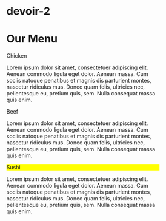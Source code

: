 # devoir-2
<!DOCTYPE html>
<html>
<head>

<title>Responsive Layout</title>
<meta name="viewport" content="width=device-width, initial-scale=1">
<link rel="stylesheet" type="text/css" href="style.css">
 <style>
 * {
    box-sizing: border-box;
  }
  
  body{
      margin: 0;
      padding: 0;
    font-family: "Comic Sans MS", cursive, sans-serif;
  }
  
  .row{
    margin-top: 5%;
    margin-bottom: 5%;
  }
  
  h1 {
    margin-bottom: 15px;
    text-align: center;
    color: #ff4532;
    font-size: 50px;
  }
  
  
  .box{
    width: 100%;
    overflow: none;
  }
  
  
  .content-name{
    overflow: none;
    text-align: center;
    border: 4px solid black;
    width: 100px;
    height: 40px;
    padding: 5px;
    float: right;
    margin-right: 36px;
    margin-top: 0px;
    font-weight: bold;
    position: relative;
  }
  
  .content{
    border: 5px solid black;
    width: 90%;
    height: auto;
    margin: 2.5%;
    color: black
    font-size: 25px;
    padding: 2%;
    padding-top: 55px;
    background-color: rgba(0,0,0,0.3);
  }
  
  .name1{
    background-color: #FFB6C1;
  }
  
  .name2{
    color: white;
    background-color: #FF0000;
  }
  .name3{
    background-color: #FFFF00;
  }
  
  
  /********** Large devices only **********/
  @media (min-width: 992px) {
    .col-lg-4 {
        float: left;
      width: 33.33%;
    }
  }
  /********** Medium devices only **********/
  @media (min-width: 768px) and (max-width: 991px) {
    .col-md-6,.col-md-12 {
      float: left;
    }
    .col-md-6 {
      width: 50%;
    }
    .col-md-12 {
      margin-left: -10px;
      width: 100%;
    }
    .name3{
      margin-right: 65px;
      width: 100px;
    }
  }
  
  @media (min-width: 0px) and (max-width: 767px) {
    .col-sm-12 {
        float: left;
      width: 100%;
    }
    .content-name{
      margin-right: 30px;
    }
  }
 </style>
</head>
<body>
<h1>Our Menu</h1>



  <div class="col-lg-4 col-md-6 col-sm-12">
  	<div class="box">
  		<p class="content-name name1">Chicken</p>
  		<p class="content">Lorem ipsum dolor sit amet, consectetuer adipiscing elit. Aenean commodo ligula eget dolor. Aenean massa. Cum sociis natoque penatibus et magnis dis parturient montes, nascetur ridiculus mus. Donec quam felis, ultricies nec, pellentesque eu, pretium quis, sem. Nulla consequat massa quis enim.</p>
  	</div>
  </div>

  <div class="col-lg-4 col-md-6 col-sm-12">
  	<div class="box">
   		<p class="content-name name2">Beef</p>
   		<p class="content">Lorem ipsum dolor sit amet, consectetuer adipiscing elit. Aenean commodo ligula eget dolor. Aenean massa. Cum sociis natoque penatibus et magnis dis parturient montes, nascetur ridiculus mus. Donec quam felis, ultricies nec, pellentesque eu, pretium quis, sem. Nulla consequat massa quis enim.</p>
  	</div>
  </div>

  <div class="col-lg-4 col-md-12 col-sm-12">
  	<div class="box">
  		<p class="content-name name3">Sushi</p>
  		<p class="content">Lorem ipsum dolor sit amet, consectetuer adipiscing elit. Aenean commodo ligula eget dolor. Aenean massa. Cum sociis natoque penatibus et magnis dis parturient montes, nascetur ridiculus mus. Donec quam felis, ultricies nec, pellentesque eu, pretium quis, sem. Nulla consequat massa quis enim.</p>
  	</div>	
  </div>

</body>
</html>
